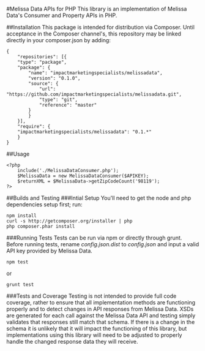 #Melissa Data APIs for PHP
This library is an implementation of Melissa Data's Consumer and Property APIs in PHP.

##Installation
This package is intended for distribution via Composer. Until acceptance in the Composer channel's, this repository may be linked directly in your composer.json by adding:
```
{
	"repositories": [{
    "type": "package",
    "package": {
        "name": "impactmarketingspecialists/melissadata",
        "version": "0.1.0",
        "source": {
            "url": "https://github.com/impactmarketingspecialists/melissadata.git",
            "type": "git",
        	"reference": "master"
        }
        }
    }],
    "require": {
    "impactmarketingspecialists/melissadata": "0.1.*"
    }
}
```
##Usage
```
<?php
	include('./MelissaDataConsumer.php');
	$MelissaData = new MelissaDataConsumer($APIKEY);
	$returnXML = $MelissaData->getZipCodeCount('98119');
?>
```

##Builds and Testing
###Intial Setup
You'll need to get the node and php dependencies setup first; run:

```
npm install
curl -s http://getcomposer.org/installer | php
php composer.phar install
```

###Running Tests
Tests can be run via npm or directly through grunt. Before running tests, rename _config.json.dist_ to _config.json_ and input a valid API key provided by Melissa Data.

```
npm test
```
or
```
grunt test
```

###Tests and Coverage
Testing is not intended to provide full code coverage, rather to ensure that all implementation methods are functioning properly and to detect changes in API responses from Melissa Data. XSDs are generated for each call against the Melissa Data API and testing simply validates that responses still match that schema. If there is a change in the schema it is unlikely that it will impact the functioning of this library, but implementations using this library will need to be adjusted to properly handle the changed response data they will receive.